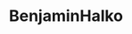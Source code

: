 ---
title: BenjaminHalko
github: https://github.com/BenjaminHalko
mode: dark
transition: 3s
archetype:
  - Little Bit of Everything
---